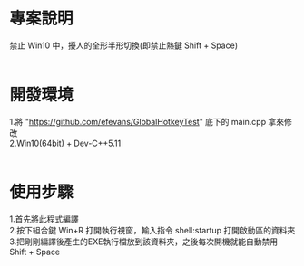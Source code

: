 # 專案說明  
禁止 Win10 中，擾人的全形半形切換(即禁止熱鍵 Shift + Space)  
&emsp;  
# 開發環境  
1.將 "https://github.com/efevans/GlobalHotkeyTest" 底下的 main.cpp 拿來修改  
2.Win10(64bit) + Dev-C++5.11  
&emsp;  
# 使用步驟  
1.首先將此程式編譯  
2.按下組合鍵 Win+R 打開執行視窗，輸入指令 shell:startup 打開啟動區的資料夾  
3.把剛剛編譯後產生的EXE執行檔放到該資料夾，之後每次開機就能自動禁用 Shift + Space  
&emsp;  
